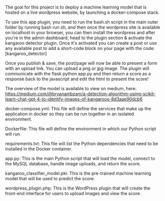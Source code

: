 The goal for this project is to deploy a machine learning model that is hosted on a live wordpress website, by launching a docker-compose stack.

To use this app plugin, you need to run the bash.sh script in the main outer folder by running bash run.sh, and then once the wordpress site is available on localhost in your browser, you can then install the wordpress and after you're in the admin dashboard, head to the plugin section & activate the kangaroo detector plugin. Once it's activated you can create a post or use any available post to add a short-code block on your page with the code: [kangaroo_detector]

Once you publish & save, the post/page will now be able to present a form with an upload link. You can upload a png or jpg image. The plugin will communicate with the flask python app.py and then return a score as a response back to the javascript and edit the html to present the score! 


The overview of the model is available to view on medium, here: https://medium.com/@bryanambzam/a-detection-algorithm-using-scikit-learn-chat-gpt-4-to-identify-images-of-kangaroos-8d3aae90dcb6

docker-compose.yml: This file will define the services that make up the application in docker so they can be run together in an isolated environment.

Dockerfile: This file will define the environment in which our Python script will run.

requirements.txt: This file will list the Python dependencies that need to be installed in the Docker container.

app.py: This is the main Python script that will load the model, connect to the MySQL database, handle image uploads, and return the score.

kangaroo_classifier_model.pki: This is the pre-trained machine learning model that will be used to predict the score.

wordpress_plugin.php: This is the WordPress plugin that will create the front-end interface for users to upload images and view the score.

